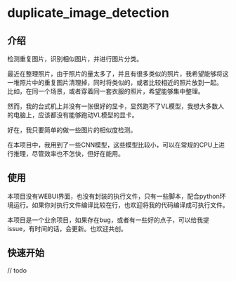 # duplicate_image_detection

## 介绍
检测重复图片，识别相似图片，并进行图片分类。

最近在整理照片，由于照片的量太多了，并且有很多类似的照片，我希望能够将这一堆照片中的重复图片清理掉，同时将类似的，或者比较相近的照片放到一起。
比如，在同一个场景，或者穿着同一套衣服的照片，希望能够集中整理。

然而，我的台式机上并没有一张很好的显卡，显然跑不了VL模型，我想大多数人的电脑上，应该都没有能够跑动VL模型的显卡。

好在，我只要简单的做一些图片的相似度检测。

在本项目中，我用到了一些CNN模型，这些模型比较小，可以在常规的CPU上进行推理，尽管效率也不怎快，但好在能用。

## 使用

本项目没有WEBUI界面，也没有封装的执行文件，只有一些脚本，配合python环境运行。如果你对执行文件编译比较在行，也欢迎将我的代码编译成可执行文件。

本项目是一个业余项目，如果存在bug，或者有一些好的点子，可以给我提issue，有时间的话，会更新。也欢迎共创。

## 快速开始
// todo
